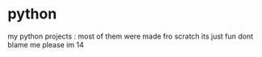 # python
my python projects
: most of them were made fro scratch its just fun dont blame me please im 14
